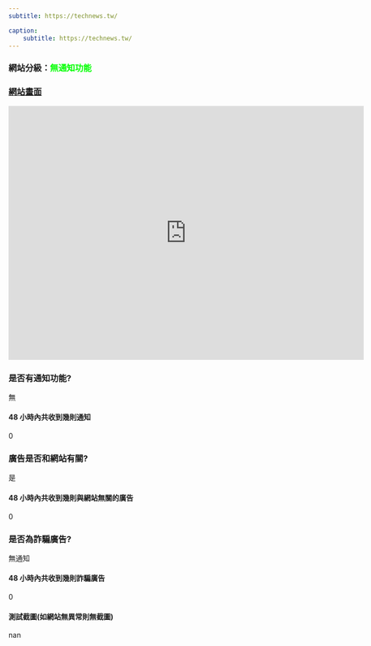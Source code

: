 ```yaml
---
subtitle: https://technews.tw/

caption:
	subtitle: https://technews.tw/
---
```


<h3>網站分級：<font color="#00FF00">無通知功能</font></h3>

### [網站畫面](https://technews.tw/)
<embed src="https://web.archive.org/web/https://technews.tw/" style="width:700px; height: 500px;">

### 是否有通知功能?
無

#### 48 小時內共收到幾則通知
0

### 廣告是否和網站有關?
是

#### 48 小時內共收到幾則與網站無關的廣告
0

### 是否為詐騙廣告?
無通知

#### 48 小時內共收到幾則詐騙廣告
0

#### 測試截圖(如網站無異常則無截圖)
nan

